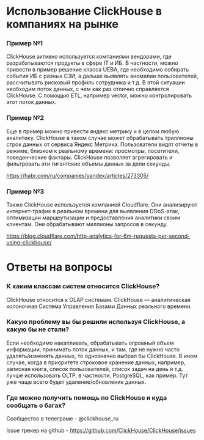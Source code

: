 # Использование ClickHouse в компаниях на рынке

### Пример №1

ClickHouse активно используется компаниями вендорами, где разрабатываются продукты в сфере IT и ИБ. В частности, можно привести в пример решение класса UEBA, где необходимо собирать события ИБ с разных СЗИ, а дальше выявлять аномалии пользователей, рассчитывать рисковый профиль сотрудника и т.д. В этой ситуации необходим поток данных, с чем как раз отлично справляется ClickHouse. С помощью ETL, например vector, можно контролировать этот поток данных.

### Пример №2

Еще в пример можно привести яндекс метрику и в целом любую аналитику. ClickHouse в таком случае может обрабатывать триллионы строк данных от сервиса Яндекс Метрика. Пользователи видят отчеты в режиме, близком к реальному времени: просмотры, посетители, поведенческие факторы. ClickHouse позволяет агрегировать и фильтровать эти гигантские объемы данных за доли секунды.

https://habr.com/ru/companies/yandex/articles/273305/

### Пример №3

Также ClickHouse используется компанией Cloudflare. Они анализируют интернет-трафик в реальном времени для выявления DDoS-атак, оптимизации маршрутизации и предоставления аналитики своим клиентам. Они обрабатывают миллионы запросов в секунду.

https://blog.cloudflare.com/http-analytics-for-6m-requests-per-second-using-clickhouse/


# Ответы на вопросы

### К каким классам систем относится ClickHouse?

ClickHouse относится к OLAP системам. ClickHouse — аналитическая колоночная Система Управления Базами Данных реального времени.

### Какую проблему вы бы решили используя ClickHouse, а какую бы не стали?

Если необходимо накапливать, обрабатывать огромный объем информации, принимать поток данных, и там, где не нужно часто удалять/изменять данных, то однозначно выбрал бы ClickHouse. В ином случае, когда в приоритете строковое хранение данных, например, записная книга, список пользователей, список задач на день и т.д. лучше использовать OLTP, в частности, PostgreSQL, как пример. Тут уже чаще всего будет удаление/обновление данных.

### Где можно получить помощь по ClickHouse и куда сообщать о багах?
Сообщество в телеграме - @clickhouse_ru

Issue трекер на github - https://github.com/ClickHouse/ClickHouse/issues

